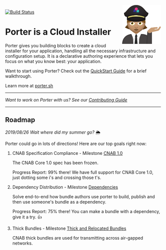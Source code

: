 <img align="right" src="docs/static/images/porter-notext.png" width="125px" />

[![Build Status](https://dev.azure.com/deislabs/porter/_apis/build/status/porter?branchName=master)](https://dev.azure.com/deislabs/porter/_build/latest?definitionId=6&branchName=master)

# Porter is a Cloud Installer

Porter gives you building blocks to create a cloud installer for your application, handling all the
necessary infrastructure and configuration setup. It is a declarative authoring experience that lets you
focus on what you know best: your application.

Want to start using Porter? Check out the [QuickStart Guide](https://porter.sh/quickstart/) for a brief walkthrough.

Learn more at [porter.sh](https://porter.sh)

---

_Want to work on Porter with us? See our [Contributing Guide](CONTRIBUTING.md)_

---

## Roadmap

_2019/08/26 Wait where did my summer go?_ 🌦

Porter could go in lots of directions! Here are our top goals right now:

1. CNAB Specification Compliance - Milestone [CNAB 1.0](https://github.com/deislabs/porter/milestone/12)

    The CNAB Core 1.0 spec has been frozen.
    
    Progress Report: 99% there! We have full support for CNAB Core 1.0, just dotting some i's and crossing those t's.
    
1. Dependency Distribution - Milestone [Dependencies](https://github.com/deislabs/porter/milestone/8)

    Solve end-to-end how bundle authors use porter to build, publish and then use someone's bundle as a dependency.
    
    Progress Report: 75% there! You can make a bundle with a dependency, give it a try. 👍

1. Thick Bundles - Milestone [Thick and Relocated Bundles](https://github.com/deislabs/porter/milestone/13)

    CNAB thick bundles are used for transmitting across air-gapped networks.
